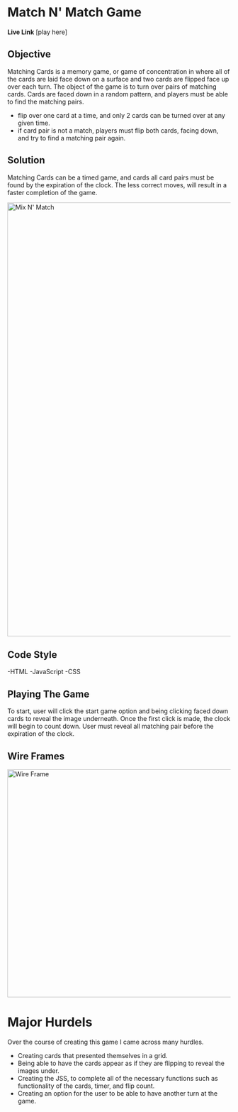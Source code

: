# Match N' Match Game
**Live Link** [play here] 

## Objective

Matching Cards is a memory game, or game of concentration in where all of the cards are laid face down on a surface and two cards are flipped face up over each turn. The object of the game is to turn over pairs of matching cards. Cards are faced down in a random pattern, and players must be able to find the matching pairs. 
- flip over one card at a time, and only 2 cards can be turned over at any given time. 
- if card pair is not a match, players must flip both cards, facing down, and try to find a matching pair again. 

## Solution 
Matching Cards can be a timed game, and cards all card pairs must be found by the expiration of the clock. The less correct moves, will result in a faster completion of the game.


<img width="978" alt="Mix N' Match " src="https://user-images.githubusercontent.com/98438184/159110451-26b28df8-afec-4a41-b9e4-103347a84ef6.png">

## Code Style
-HTML
-JavaScript
-CSS

## Playing The Game 
To start, user will click the start game option and being clicking faced down cards to reveal the image underneath. Once the first click is made, the clock will begin to count down. User must reveal all matching pair before the expiration of the clock. 

## Wire Frames
<img width="514" alt="Wire Frame" src="https://user-images.githubusercontent.com/98438184/159110829-cf9fd9b0-7541-4901-888b-17a2f7acffd6.png">

# Major Hurdels
Over the course of creating this game I came across many hurdles. 
- Creating cards that presented themselves in a grid. 
- Being able to have the cards appear as if they are flipping to reveal the images under. 
- Creating the JSS, to complete all of the necessary functions such as functionality of the cards, timer, and flip count. 
- Creating an option for the user to be able to have another turn at the game. 
